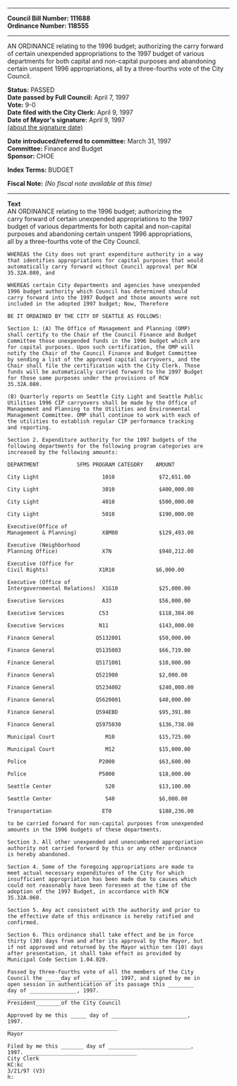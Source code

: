 * * * * *  
  
**Council Bill Number: [](#h0)[](#h2)111688**   
**Ordinance Number: 118555**  
  
* * * * *  
  
AN ORDINANCE relating to the 1996 budget; authorizing the carry forward of certain unexpended appropriations to the 1997 budget of various departments for both capital and non-capital purposes and abandoning certain unspent 1996 appropriations, all by a three-fourths vote of the City Council.  
  
**Status:** PASSED   
**Date passed by Full Council:** April 7, 1997   
**Vote:** 9-0   
**Date filed with the City Clerk:** April 9, 1997   
**Date of Mayor's signature:** April 9, 1997   
[(about the signature date)](/~public/approvaldate.htm)   
  
  
**Date introduced/referred to committee:** March 31, 1997   
**Committee:** Finance and Budget   
**Sponsor:** CHOE   
  
**Index Terms:** BUDGET  
  
**Fiscal Note:** *(No fiscal note available at this time)*  
  
* * * * *  
  
**Text**  
    AN ORDINANCE relating to the 1996 budget; authorizing the  
    carry forward of certain unexpended appropriations to the 1997  
    budget of various departments for both capital and non-capital  
    purposes and abandoning certain unspent 1996 appropriations,  
    all by a three-fourths vote of the City Council.  
  
    WHEREAS the City does not grant expenditure authority in a way  
    that identifies appropriations for capital purposes that would  
    automatically carry forward without Council approval per RCW  
    35.32A.080, and  
  
    WHEREAS certain City departments and agencies have unexpended  
    1996 budget authority which Council has determined should  
    carry forward into the 1997 Budget and those amounts were not  
    included in the adopted 1997 budget; Now, Therefore  
  
    BE IT ORDAINED BY THE CITY OF SEATTLE AS FOLLOWS:  
  
    Section 1: (A) The Office of Management and Planning (OMP)  
    shall certify to the Chair of the Council Finance and Budget  
    Committee those unexpended funds in the 1996 budget which are  
    for capital purposes. Upon such certification, the OMP will  
    notify the Chair of the Council Finance and Budget Committee  
    by sending a list of the approved capital carryovers, and the  
    Chair shall file the certification with the City Clerk. Those  
    funds will be automatically carried forward to the 1997 Budget  
    for those same purposes under the provisions of RCW  
    35.32A.080.  
  
    (B) Quarterly reports on Seattle City Light and Seattle Public  
    Utilities 1996 CIP carryovers shall be made by the Office of  
    Management and Planning to the Utilities and Environmental  
    Management Committee. OMP shall continue to work with each of  
    the utilities to establish regular CIP performance tracking  
    and reporting.  
  
    Section 2. Expenditure authority for the 1997 budgets of the  
    following departments for the following program categories are  
    increased by the following amounts:  
  
    DEPARTMENT            SFMS PROGRAM CATEGORY    AMOUNT  
  
    City Light                    1010              $72,651.00  
  
    City Light                    3010              $400,000.00  
  
    City Light                    4010              $500,000.00  
  
    City Light                    5010              $190,000.00  
  
    Executive(Office of  
    Management & Planning)        X8M00             $129,493.00  
  
    Executive (Neighborhood  
    Planning Office)              X7N               $940,212.00  
  
    Executive (Office for  
    Civil Rights)                X1R10             $6,000.00  
  
    Executive (Office of  
    Intergovernmental Relations)  X1G10             $25,000.00  
  
    Executive Services            A33               $56,000.00  
  
    Executive Services           C53                $118,384.00  
  
    Executive Services           N11                $143,000.00  
  
    Finance General             Q5132001            $50,000.00  
  
    Finance General             Q5135003            $66,719.00  
  
    Finance General             Q5171001            $10,000.00  
  
    Finance General             Q521900             $2,000.00  
  
    Finance General             Q5234002            $240,000.00  
  
    Finance General             Q5620001            $40,000.00  
  
    Finance General             Q594EBD             $95,391.00  
  
    Finance General             Q5975030            $136,738.00  
  
    Municipal Court                M10              $15,725.00  
  
    Municipal Court                M12              $15,000.00  
  
    Police                       P2000              $63,600.00  
  
    Police                       P5000              $18,000.00  
  
    Seattle Center                 S20              $13,100.00  
  
    Seattle Center                 S40              $6,000.00  
  
    Transportation                ET0               $188,236.00  
  
    to be carried forward for non-capital purposes from unexpended  
    amounts in the 1996 budgets of these departments.  
  
    Section 3. All other unexpended and unencumbered appropriation  
    authority not carried forward by this or any other ordinance  
    is hereby abandoned.  
  
    Section 4. Some of the foregoing appropriations are made to  
    meet actual necessary expenditures of the City for which  
    insufficient appropriation has been made due to causes which  
    could not reasonably have been foreseen at the time of the  
    adoption of the 1997 Budget, in accordance with RCW  
    35.32A.060.  
  
    Section 5. Any act consistent with the authority and prior to  
    the effective date of this ordinance is hereby ratified and  
    confirmed.  
  
    Section 6. This ordinance shall take effect and be in force  
    thirty (30) days from and after its approval by the Mayor, but  
    if not approved and returned by the Mayor within ten (10) days  
    after presentation, it shall take effect as provided by  
    Municipal Code Section 1.04.020.  
  
    Passed by three-fourths vote of all the members of the City  
    Council the _____day of __________, 1997, and signed by me in  
    open session in authentication of its passage this ________  
    day of _______________, 1997.  
    ___________________________________  
    President________of the City Council  
  
    Approved by me this _____ day of ________________________,  
    1997.  
    ___________________________________  
    Mayor  
  
    Filed by me this _______ day of __________________________,  
    1997. ___________________________________  
    City Clerk  
    KC:kc  
    3/21/97 (V3)  
    h:  

